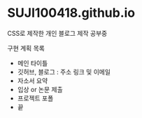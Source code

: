 # SUJI100418.github.io

CSS로 제작한 개인 블로그 제작 공부중

구현 계획 목록

- 메인 타이틀
- 깃허브, 블로그 : 주소 링크 및 이메일
- 자소서 요약
- 입상 or 논문 제출
- 프로젝트 포폴
- 끝